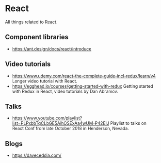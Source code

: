 # React

All things related to React.

## Component libraries

- https://ant.design/docs/react/introduce

## Video tutorials

- https://www.udemy.com/react-the-complete-guide-incl-redux/learn/v4 Longer video tutorial with React.
- https://egghead.io/courses/getting-started-with-redux Getting started with Redux in React, video tutorials by Dan Abramov.

## Talks

- https://www.youtube.com/playlist?list=PLPxbbTqCLbGE5AihOSExAa4wUM-P42EIJ Playlist to talks on React Conf from late October 2018 in Henderson, Nevada.

## Blogs

- https://daveceddia.com/
